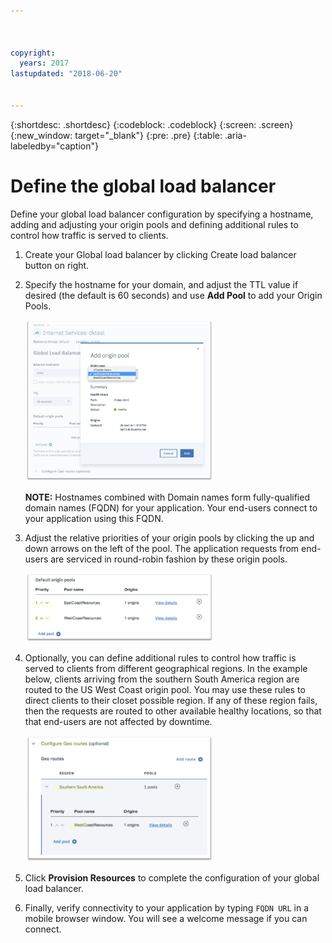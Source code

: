 ```yaml
---



copyright:
  years: 2017
lastupdated: "2018-06-20"


---
```


{:shortdesc: .shortdesc}
{:codeblock: .codeblock}
{:screen: .screen}
{:new_window: target="_blank"}
{:pre: .pre}
{:table: .aria-labeledby="caption"}

# Define the global load balancer
Define your global load balancer configuration by specifying a hostname, adding and adjusting your origin pools and defining additional rules to control how traffic is served to clients.

1. Create your Global load balancer by clicking Create load balancer button on right.  

2. Specify the hostname for your domain, and adjust the TTL value if desired (the default is 60 seconds) and use **Add Pool** to add your Origin Pools. 

   <img src="images/Reliability11.png" alt="drawing" style="width: 300px;"/>
   
   **NOTE:** Hostnames combined with Domain names form fully-qualified domain names (FQDN) for your application. Your end-users connect to your application using this FQDN. 
   
3. Adjust the relative priorities of your origin pools by clicking the up and down arrows on the left of the pool. The application requests from end-users are serviced in round-robin fashion by these origin pools. 
   
   <img src="images/Reliability12.png" alt="drawing" style="width: 300px;"/>   
   
4. Optionally, you can define additional rules to control how traffic is served to clients from different geographical regions. In the example below, clients arriving from the southern South America region are routed to the US West Coast origin pool. You may use these rules to direct clients to their closet possible region. If any of these region fails, then the requests are routed to other available healthy locations, so that that end-users are not affected by downtime. 

   <img src="images/Reliability13.png" alt="drawing" style="width: 300px;"/>   
   
5. Click **Provision Resources** to complete the configuration of your global load balancer. 
6. Finally, verify connectivity to your application by typing `FQDN URL` in a mobile browser window. You will see a welcome message if you can connect.